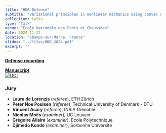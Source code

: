 ```yaml
---
title: "HDR Defense"
subtitle: "Variational principles in nonlinear mechanics using convex optimization and automated numerical tools"
collection: talks
type: "Talk"
venue: "Ecole Nationale des Ponts et Chaussées"
date: 2024-11-22
location: "Champs-sur-Marne, France"
slides: "../files/HDR_2024.pdf"
excerpt: ""
---
```


<i class="fas fa-video"></i> [**Defense recording**](https://cloud.enpc.fr/s/kCk4aKGppJFbDtz)


<i class="fas fa-book"></i> [**Manuscript**](https://zenodo.org/records/14216009/files/HDR_manuscript_Jeremy_Bleyer.pdf?download=1)  
[![DOI](https://zenodo.org/badge/DOI/10.5281/zenodo.14216009.svg)](https://doi.org/10.5281/zenodo.14216009)

### Jury

- **Laura de Lorenzis** (*referee*), ETH Zürich
- **Peter Noe Poulsen** (*referee*), Technical University of Denmark - DTU
- **Vincent Acary** (*referee*), INRIA Grenoble
- **Nicolas Moës** (*examiner*), UC Louvain
- **Grégoire Allaire** (*examiner*), Ecole Polytechnique
- **Djimedo Kondo** (*examiner*), Sorbonne Université